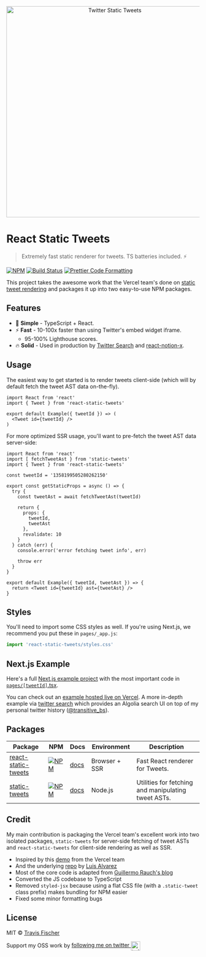 <p align="center">
  <a href="https://react-static-tweets.vercel.app/1352687755621351425">
    <img alt="Twitter Static Tweets" src="https://raw.githubusercontent.com/transitive-bullshit/react-static-tweets/master/example/demo.jpg" width="550">
  </a>
</p>

# React Static Tweets

> Extremely fast static renderer for tweets. TS batteries included. ⚡️

[![NPM](https://img.shields.io/npm/v/notion-client.svg)](https://www.npmjs.com/package/notion-client) [![Build Status](https://travis-ci.com/transitive-bullshit/react-static-tweets.svg?branch=master)](https://travis-ci.com/transitive-bullshit/react-static-tweets) [![Prettier Code Formatting](https://img.shields.io/badge/code_style-prettier-brightgreen.svg)](https://prettier.io)

This project takes the awesome work that the Vercel team's done on [static tweet rendering](https://static-tweet.vercel.app) and packages it up into two easy-to-use NPM packages.

## Features

- 🚀 **Simple** - TypeScript + React.
- ⚡ **Fast** - 10-100x faster than using Twitter's embed widget iframe.
  - 95-100% Lighthouse scores.
- 🔥 **Solid** - Used in production by [Twitter Search](https://twitter-search.vercel.app) and [react-notion-x](https://transitivebullsh.it).

## Usage

The easiest way to get started is to render tweets client-side (which will by default fetch the tweet AST data on-the-fly).

```tsx
import React from 'react'
import { Tweet } from 'react-static-tweets'

export default Example({ tweetId }) => (
  <Tweet id={tweetId} />
)
```

For more optimized SSR usage, you'll want to pre-fetch the tweet AST data server-side:

```tsx
import React from 'react'
import [ fetchTweetAst } from 'static-tweets'
import { Tweet } from 'react-static-tweets'

const tweetId = '1358199505280262150'

export const getStaticProps = async () => {
  try {
    const tweetAst = await fetchTweetAst(tweetId)

    return {
      props: {
        tweetId,
        tweetAst
      },
      revalidate: 10
    }
  } catch (err) {
    console.error('error fetching tweet info', err)

    throw err
  }
}

export default Example({ tweetId, tweetAst }) => {
  return <Tweet id={tweetId} ast={tweetAst} />
}
```

## Styles

You'll need to import some CSS styles as well. If you're using Next.js, we recommend you put these in `pages/_app.js`:

```ts
import 'react-static-tweets/styles.css'
```

## Next.js Example

Here's a full [Next.js example project](https://github.com/transitive-bullshit/react-static-tweets/tree/master/example) with the most important code in [`pages/[tweetId]`.tsx](https://github.com/transitive-bullshit/react-static-tweets/blob/master/example/pages/%5BtweetId%5D.tsx).

You can check out an [example hosted live on Vercel](https://react-static-tweets.vercel.app). A more in-depth example via [twitter search](https://twitter-search.vercel.app) which provides an Algolia search UI on top of my personal twitter history ([@transitive_bs](https://twitter.com/transitive_bs)).

## Packages

| Package                                               | NPM                                                                                                               | Docs                                   | Environment   | Description                                         |
| ----------------------------------------------------- | ----------------------------------------------------------------------------------------------------------------- | -------------------------------------- | ------------- | --------------------------------------------------- |
| [react-static-tweets](./packages/react-static-tweets) | [![NPM](https://img.shields.io/npm/v/react-static-tweets.svg)](https://www.npmjs.com/package/react-static-tweets) | [docs](./packages/react-static-tweets) | Browser + SSR | Fast React renderer for Tweets.                     |
| [static-tweets](./packages/static-tweets)             | [![NPM](https://img.shields.io/npm/v/static-tweets.svg)](https://www.npmjs.com/package/static-tweets)             | [docs](./docs/static-tweets.md)        | Node.js       | Utilities for fetching and manipulating tweet ASTs. |

## Credit

My main contribution is packaging the Vercel team's excellent work into two isolated packages, `static-tweets` for server-side fetching of tweet ASTs and `react-static-tweets` for client-side rendering as well as SSR.

- Inspired by this [demo](https://static-tweet.vercel.app/) from the Vercel team
- And the underlying [repo](https://github.com/lfades/static-tweet) by [Luis Alvarez](https://github.com/lfades)
- Most of the core code is adapted from [Guillermo Rauch's blog](https://github.com/rauchg/blog/blob/master/pages/2020/2019-in-review.js)
- Converted the JS codebase to TypeScript
- Removed `styled-jsx` because using a flat CSS file (with a `.static-tweet` class prefix) makes bundling for NPM easier
- Fixed some minor formatting bugs

## License

MIT © [Travis Fischer](https://transitivebullsh.it)

Support my OSS work by <a href="https://twitter.com/transitive_bs">following me on twitter <img src="https://storage.googleapis.com/saasify-assets/twitter-logo.svg" alt="twitter" height="24px" align="center"></a>
